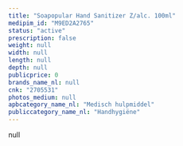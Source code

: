 ```yaml
---
title: "Soapopular Hand Sanitizer Z/alc. 100ml"
medipim_id: "M9ED2A2765"
status: "active"
prescription: false
weight: null
width: null
length: null
depth: null
publicprice: 0
brands_name_nl: null
cnk: "2705531"
photos_medium: null
apbcategory_name_nl: "Medisch hulpmiddel"
publiccategory_name_nl: "Handhygiëne"
---
```

null
